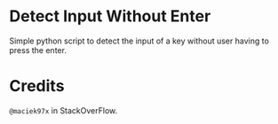 # Detect Input Without Enter
 Simple python script to detect the input of a key without user having to press the enter.
# Credits
 `@maciek97x` in StackOverFlow.